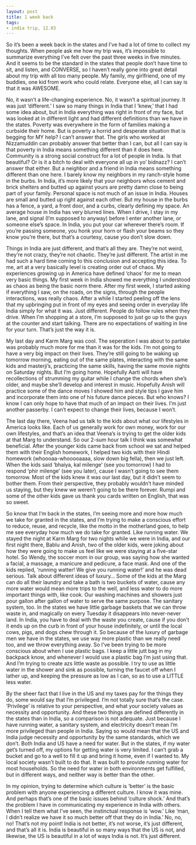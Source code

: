 ```yaml
---
layout: post
title: 1 week back
tags:
- india trip, 12.03
---
```

So it’s been a week back in the states and I’ve had a lot of time to collect my thoughts. When people ask me how my trip was, it’s impossible to summarize everything I’ve felt over the past three weeks in five minutes. And it seems to be the standard in the states that people don’t have time to sit, and listen, and CONVERSE, so I haven’t really gone into great detail about my trip with all too many people. My family, my girlfriend, one of my buddies, one kid from work who could relate. Everyone else, all I can say is that it was AWESOME.

No, it wasn’t a life-changing experience. No, it wasn’t a spiritual journey. It was just ‘different.’ I saw so many things in India that I ‘knew,’ that I had some idea about, but in India everything was right in front of my face, but was looked at in different light and had different definitions than we have in the states. Poverty was everywhere in the form of families making a curbside their home. But is poverty a horrid and desperate situation that is begging for MY help? I can’t answer that. The girls who worked at Nizzamuddin can probably answer that better than I can, but all I can say is that poverty in India means something different than it does here. Community is a strong social construct for a lot of people in India. Is that beautiful? Or is it a bitch to deal with everyone all up in yo’ bidnazz? I can’t answer that either. But a neighbor and a friend in India means something different than one here. I barely know my neighbors in my ranch-style home in the burbs. In India, it’s more likely that your neighbors whos cement and brick shelters and butted up against yours are pretty damn close to being part of your family. Personal space is not much of an issue in India. Houses are small and butted up right against each other. But my house in the burbs has a fence, a yard, a front door, and a curbs, clearly defining my space. An average house in India has very blurred lines. When I drive, I stay in my lane, and signal (I’m supposed to anyway) before I enter another lane, or someone else’s space. In India, you put your car wherever there’s room. If you’re passing someone, you honk your horn or flash your beams so they know you’re there, but that’s a courtesy, cause you don’t slow down.

Things in India are just different, and that’s all they are. They’re not weird, they’re not crazy, they’re not chaotic. They’re just different. The artist in me had such a hard time coming to this conclusion and accepting this idea. To me, art at a very basically level is creating order out of chaos. My experiences growing up in America have defined ‘chaos’ for me to mean very basic things. My first week in India showed me everything I understood as chaos as being the basic norm there. After my first week, I started asking if everything I saw, on the roads, on the signs, through the people interactions, was really chaos. After a while I started peeling off the lens that my upbringing put in front of my eyes and seeing order in everyday life India simply for what it was. Just different. People do follow rules when they drive. When I’m shopping at a store, I’m supposed to just go up to the guys at the counter and start talking. There are no expectations of waiting in line for your turn. That’s just the way it is.

My last day and Karm Marg was cool. The seperation I was about to partake was probably much more for me than it was for the kids. I’m not going to have a very big impact on their lives. They’re still going to be waking up tomorrow morning, eating out of the same plates, interacting with the same kids and masterji’s, practicing the same skills, having the same movie nights on Saturday nights. But I’m going home. Hopefully Aarti will have recollections of strumming my guitar while I change the chords when she’s older, and maybe she’ll develop and interest in music. Hopefully Anish will practice some of the dance moves I showed him and style tips I gave him and incorporate them into one of his future dance pieces. But who knows? I know I can only hope to have that much of an impact on their lives. I’m just another passerby. I can’t expect to change their lives, because I won’t.

The last day there, Veena had us talk to the kids about what our lifestyles in America looks like. Each of us generally work for own money, work for our own lifestyles, and that’s an idea that Veena’s is trying to get the older kids at that Marg to understand. So our 2-sum hour talk I think was somewhat beneficial. After the younger kids came back from school we sat and helped them with their English homework, I helped two kids with their Hindi homework (whoooaa-whooooaaaa, slow down big fella), then we just left. When the kids said ‘bhaiya, kal milenge’ (see you tomorrow) I had to respond ‘phir milenge’ (see you later), cause I wasn’t going to see them tomorrow. Most of the kids knew it was our last day, but it didn’t seem to bother them. From their perspective, they probably wouldn’t have minded us staying, but they knew we weren’t going to be there forever. Rumpi and some of the other kids gave us thank you cards written on English, that was so sweet.

So know that I’m back in the states, I’m seeing more and more how much we take for granted in the states, and I’m trying to make a conscious effort to reduce, reuse, and recycle, like the motto in the motherland goes, to help me see everyday how much we do take for granted. Like running water. We stayed the night at Karm Marg for two nights while we were in India, and our first night there, Bablu and Anish, two of the older kids, were joking about how they were going to make us feel like we were staying at a five-star hotel. So Wendy, the soccer mom in our group, was saying how she wanted a facial, a massage, a manicure and pedicure, a face mask. And one of the kids replied, ‘running watter! We give you running water!’ and he was dead serious. Talk about different ideas of luxury… Some of the kids at the Marg can do all their laundry and take a bath is two buckets of water, cause any more water would mean more trips to the well, and less water to do more important things with, like cook. Our washing machines and showers just pour gallon after gallon of water to serve the same purpose. The sanitary system, too. In the states we have little garbage baskets that we can throw waste in, and magically on every Tuesday it disappears into never-never land. In India, you have to deal with the waste you create, cause if you don’t it ends up on the curb in front of your house indefinitely, or until the local cows, pigs, and dogs chew through it. So because of the luxury of garbage men we have in the states, we use way more plastic than we really need too, and we throw everything away. So I’ve been trying to be more conscious about when I use plastic bags. I keep a little jutt bag in my backpack know, and whenever I would use a plastic bag I’m just using that. And I’m trying to create azs little waste as possible. I try to use as little water in the shower and sink as possible, turning the faucet off when I lather up, and keeping the pressure as low as I can, so as to use a LITTLE less water.

By the sheer fact that I live in the US and my taxes pay for the things they do, some would say that I’m privileged. I’m not totally sure that’s the case. ‘Privilege’ is relative to your perspective, and what your society values as necessity and opportunity. And these two things are defined differently in the states than in India, so a comparison is not adequate. Just because I have running water, a sanitary system, and electricity doesn’t mean I’m more privileged than people in India. Saying so would mean that the US and India judge necessity and opportunity by the same standards, which we don’t. Both India and US have a need for water. But in the states, if my water get’s turned off, my options for getting water is very limited. I can’t grab a bucket and go to a well to fill it up and bring it home, even if I wanted to. My local society wasn’t built to do that. It was built to provide running water for most households. So the need for water in both environments get fulfilled, but in different ways, and neither way is better than the other.

In my opinion, trying to determine which culture is ‘better’ is the basic problem with anyone experiencing a different culture. I know it was mine. And perhaps that’s one of the basic issues behind ‘culture shock.’ And that’s the problem I have in communicating my experience in India with others. When I tell them what I’ve seen, the instinctual response is ‘wow.’ Like ‘man, I didn’t realize we have it so much better off that they do in India.’ No, no, no! That’s not my point! India is not better, it’s not worse, it’s just different, and that’s all it is. India is beautiful in so many ways that the US is not, and likewise, the US is beautiful in a lot of ways India is not. It’s just different. 
